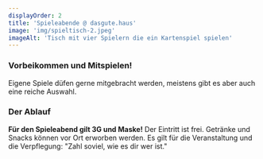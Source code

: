 ```yaml
---
displayOrder: 2
title: 'Spieleabende @ dasgute.haus'
image: 'img/spieltisch-2.jpeg'
imageAlt: 'Tisch mit vier Spielern die ein Kartenspiel spielen'
---
```


### Vorbeikommen und Mitspielen!
Eigene Spiele düfen gerne mitgebracht werden, meistens gibt es aber auch eine reiche Auswahl.

### Der Ablauf
**Für den Spieleabend gilt 3G und Maske!**
Der Eintritt ist frei. Getränke und Snacks können vor Ort erworben werden. Es gilt für die Veranstaltung und die Verpflegung: "Zahl soviel, wie es dir wer ist."
            
